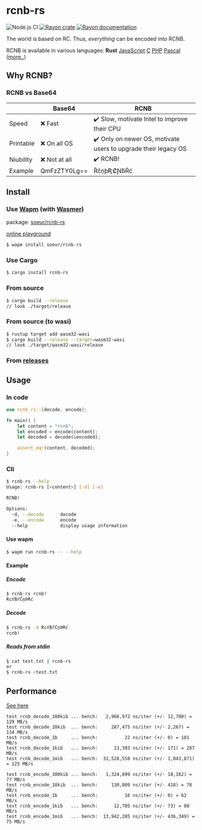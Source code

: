 # rcnb-rs 

![Node.js CI](https://github.com/juzi5201314/rcnb-rs/workflows/bench/badge.svg)
[![Rayon crate](https://img.shields.io/crates/v/rcnb-rs.svg)](https://crates.io/crates/rcnb-rs)
[![Rayon documentation](https://docs.rs/rcnb-rs/badge.svg)](https://docs.rs/rcnb-rs)

The world is based on RC. Thus, *everything* can be encoded into RCNB.

RCNB is available in various languages: **Rust** [JavaScript](https://github.com/rcnbapp/RCNB.js) [C](https://github.com/rcnbapp/librcnb) [PHP](https://github.com/rcnbapp/RCNB.php) [Pascal](https://github.com/rcnbapp/RCNB.pas) ([more..](https://github.com/rcnbapp/))

## Why RCNB?

### RCNB vs Base64

|           | Base64       | RCNB                                                          |
|-----------|--------------|---------------------------------------------------------------|
| Speed     | ❌ Fast       | ✔️ Slow, motivate Intel to improve their CPU                   |
| Printable | ❌ On all OS  | ✔️ Only on newer OS, motivate users to upgrade their legacy OS |
| Niubility | ❌ Not at all | ✔️ RCNB!                                                     |
| Example   | QmFzZTY0Lg== | ȐĉņþƦȻƝƃŔć                                                    |

## Install

### Use [Wapm](https://wapm.io/) (with [Wasmer](https://wasmer.io/))
package: [soeur/rcnb-rs](https://wapm.io/package/soeur/rcnb-rs)

[online playground](https://webassembly.sh/?run-command=wapm%20install%20soeur/rcnb-rs)
```bash
$ wapm install soeur/rcnb-rs
```

### Use Cargo
```bash
$ cargo install rcnb-rs
```

### From source
```bash
$ cargo build --release
// look ./target/release
```

### From source (to wasi)
```bash
$ rustup target add wasm32-wasi
$ cargo build --release --target=wasm32-wasi
// look ./target/wasm32-wasi/release
```

### From [releases](https://github.com/juzi5201314/rcnb-rs/releases)

## Usage

### In code
```rust
use rcnb_rs::{decode, encode};

fn main() {
    let content = "rcnb";
    let encoded = encode(content);
    let decoded = decode(&encoded);

    assert_eq!(content, decoded);
}
```

### Cli
```bash
$ rcnb-rs --help
Usage: rcnb-rs [<content>] [-d] [-e]

RCNB!

Options:
  -d, --decode      decode
  -e, --encode      encode
  --help            display usage information
```

#### Use wapm
```bash
$ wapm run rcnb-rs -- --help
```

#### Example
##### Encode
```bash
$ rcnb-rs rcnb!
ɌcńƁȓČņÞŔć
```
##### Decode
```bash
$ rcnb-rs -d ɌcńƁȓČņÞŔć
rcnb!
```
##### Reads from stdin
```bash
$ cat test.txt | rcnb-rs
or
$ rcnb-rs <test.txt
```

## Performance
[See here](https://github.com/juzi5201314/rcnb-rs/runs/2585150207/)
```
test rcnb_decode_100kib ... bench:   2,966,972 ns/iter (+/- 12,700) = 129 MB/s
test rcnb_decode_10kib  ... bench:     287,475 ns/iter (+/- 2,267) = 134 MB/s
test rcnb_decode_1b     ... bench:          22 ns/iter (+/- 0) = 181 MB/s
test rcnb_decode_1kib   ... bench:      13,393 ns/iter (+/- 171) = 287 MB/s
test rcnb_decode_1mib   ... bench:  31,528,558 ns/iter (+/- 1,043,871) = 125 MB/s

test rcnb_encode_100kib ... bench:   1,324,899 ns/iter (+/- 10,162) = 77 MB/s
test rcnb_encode_10kib  ... bench:     130,809 ns/iter (+/- 418) = 78 MB/s
test rcnb_encode_1b     ... bench:          16 ns/iter (+/- 0) = 62 MB/s
test rcnb_encode_1kib   ... bench:      12,705 ns/iter (+/- 73) = 80 MB/s
test rcnb_encode_1mib   ... bench:  13,942,205 ns/iter (+/- 436,349) = 75 MB/s
```
